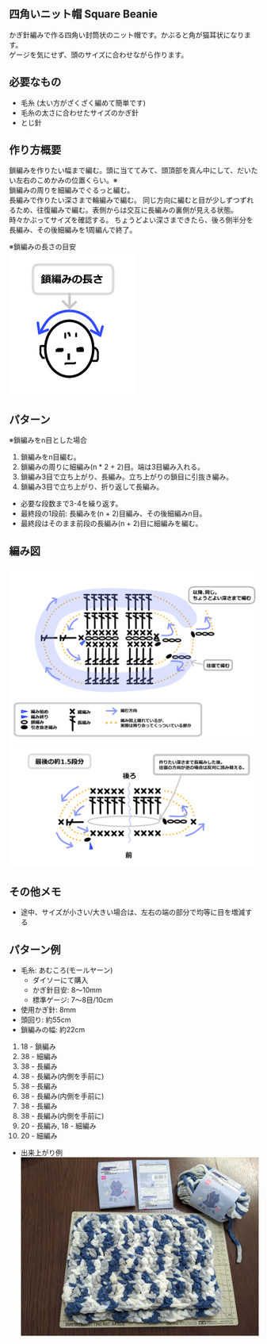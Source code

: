四角いニット帽 Square Beanie
---

かぎ針編みで作る四角い封筒状のニット帽です。かぶると角が猫耳状になります。  
ゲージを気にせず、頭のサイズに合わせながら作ります。


## 必要なもの
- 毛糸 (太い方がざくざく編めて簡単です)
- 毛糸の太さに合わせたサイズのかぎ針
- とじ針


## 作り方概要

鎖編みを作りたい幅まで編む。頭に当ててみて、頭頂部を真ん中にして、だいたい左右のこめかみの位置くらい。※  
鎖編みの周りを細編みでぐるっと編む。  
長編みで作りたい深さまで輪編みで編む。
同じ方向に編むと目が少しずつずれるため、往復編みで編む。表側からは交互に長編みの裏側が見える状態。  
時々かぶってサイズを確認する。
ちょうどよい深さまできたら、後ろ側半分を長編み、その後細編みを1周編んで終了。

※鎖編みの長さの目安   
![鎖編みの長さの目安](SquareBenie3.png "鎖編みの長さの目安")


## パターン

※鎖編みをn目とした場合

1. 鎖編みをn目編む。
2. 鎖編みの周りに細編み(n * 2 + 2)目。端は3目編み入れる。
3. 鎖編み3目で立ち上がり、長編み。立ち上がりの鎖目に引抜き編み。
4. 鎖編み3目で立ち上がり、折り返して長編み。
- 必要な段数まで3-4を繰り返す。  
- 最終段の1段前: 長編みを(n + 2)目編み、その後細編みn目。  
- 最終段はそのまま前段の長編み(n + 2)目に細編みを編む。


## 編み図

![編み図](SquareBenie1.png "編み図")  
![編み図(最後)](SquareBenie2.png "編み図(最後)")


## その他メモ
- 途中、サイズが小さい/大きい場合は、左右の端の部分で均等に目を増減する


## パターン例

- 毛糸: あむころ(モールヤーン)
  - ダイソーにて購入
  - かぎ針目安: 8～10mm
  - 標準ゲージ: 7～8目/10cm
- 使用かぎ針: 8mm
- 頭回り: 約55cm
- 鎖編みの幅: 約22cm

1. 18 - 鎖編み
1. 38 - 細編み
1. 38 - 長編み
1. 38 - 長編み(内側を手前に)
1. 38 - 長編み
1. 38 - 長編み(内側を手前に)
1. 38 - 長編み
1. 38 - 長編み(内側を手前に)
1. 20 - 長編み, 18 - 細編み
1. 20 - 細編み

- 出来上がり例
![出来上がり例](SquaireBenie-amukoro.jpg)  
